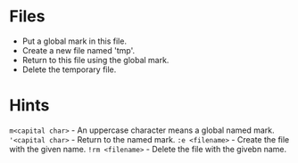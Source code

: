 # Files

- Put a global mark in this file.
- Create a new file named 'tmp'.
- Return to this file using the global mark.
- Delete the temporary file.


# Hints
`m<capital char>` - An uppercase character means a global named mark.
`'<capital char>` - Return to the named mark.
`:e <filename>`   - Create the file with the given name.
`!rm <filename>`  - Delete the file with the givebn name.
